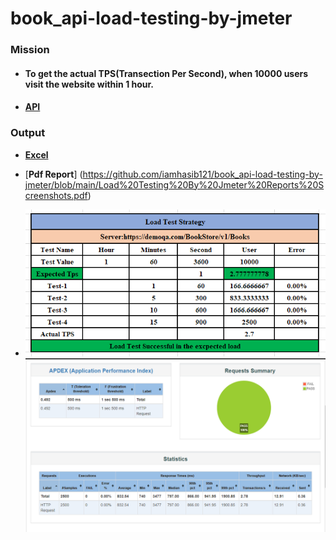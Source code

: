 # book_api-load-testing-by-jmeter

### **Mission**

- #### To get the actual TPS(Transection Per Second), when 10000 users visit the website within 1 hour.
- #### [API](https://demoqa.com/BookStore/v1/Books)

### **Output**

- [**Excel**](https://github.com/iamhasib121/book_api-load-testing-by-jmeter/blob/main/ActualTps.png)

- [**Pdf Report**] (https://github.com/iamhasib121/book_api-load-testing-by-jmeter/blob/main/Load%20Testing%20By%20Jmeter%20Reports%20Screenshots.pdf)
- 
  ![](./ActualTps.png)
  ![](./html_report.png)
